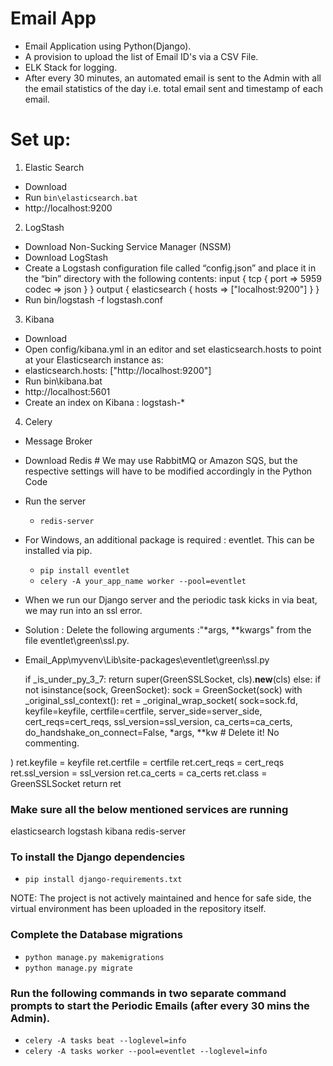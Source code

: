 # Email App
- Email Application using Python(Django).
- A provision to upload the list of Email ID's via a CSV File.
- ELK Stack for logging.
- After every 30 minutes, an automated email is sent to the Admin with all the email statistics of the day i.e. total email sent and timestamp of each email.

# Set up:

1. Elastic Search
- Download
- Run `bin\elasticsearch.bat`
- http://localhost:9200

2. LogStash
- Download Non-Sucking Service Manager (NSSM)
- Download LogStash
- Create a Logstash configuration file called “config.json” and place it in the “bin” directory with the following contents: input { tcp { port => 5959 codec => json } } output { elasticsearch { hosts => ["localhost:9200"] } }
- Run bin/logstash -f logstash.conf

3.  Kibana
- Download
- Open config/kibana.yml in an editor and set elasticsearch.hosts to point at your Elasticsearch instance as: 
- elasticsearch.hosts: ["http://localhost:9200"]
- Run bin\kibana.bat
- http://localhost:5601
- Create an index on Kibana : logstash-*

4. Celery
- Message Broker
- Download Redis # We may use RabbitMQ or Amazon SQS, but the respective settings will have to be modified accordingly in the Python Code
- Run the server  
    - `redis-server`

- For Windows, an additional package is required : eventlet. This can be installed via pip. 
    - `pip install eventlet`
    - `celery -A your_app_name worker --pool=eventlet`

- When we run our Django server and the periodic task kicks in via beat, we may run into an ssl error.
- Solution : Delete the following arguments :"*args, **kwargs" from the file eventlet\green\ssl.py.

- Email_App\myvenv\Lib\site-packages\eventlet\green\ssl.py

    if _is_under_py_3_7:
        return super(GreenSSLSocket, cls).__new__(cls)
    else:
        if not isinstance(sock, GreenSocket):
            sock = GreenSocket(sock)
        with _original_ssl_context():
            ret = _original_wrap_socket(
                sock=sock.fd,
                keyfile=keyfile,
                certfile=certfile,
                server_side=server_side,
                cert_reqs=cert_reqs,
                ssl_version=ssl_version,
                ca_certs=ca_certs,
                do_handshake_on_connect=False,
*args, **kw										# Delete it! No commenting. 

)
ret.keyfile = keyfile
ret.certfile = certfile
ret.cert_reqs = cert_reqs
ret.ssl_version = ssl_version
ret.ca_certs = ca_certs
ret.class = GreenSSLSocket
return ret

### Make sure all the below mentioned services are running
elasticsearch
logstash
kibana
redis-server

### To install the Django dependencies
- `pip install django-requirements.txt`

NOTE: The project is not actively maintained and hence for safe side, the virtual environment has been uploaded in the repository itself.

### Complete the Database migrations
- `python manage.py makemigrations`
- `python manage.py migrate`

### Run the following commands in two separate command prompts to start the Periodic Emails (after every 30 mins the Admin).
- `celery -A tasks beat --loglevel=info`
- `celery -A tasks worker --pool=eventlet --loglevel=info`
